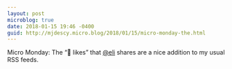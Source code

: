 ```yaml
---
layout: post
microblog: true
date: 2018-01-15 19:46 -0400
guid: http://mjdescy.micro.blog/2018/01/15/micro-monday-the.html
---
```

Micro Monday: The “🙌 likes” that [@eli](https://micro.blog/eli) shares are a nice addition to my usual RSS feeds.
